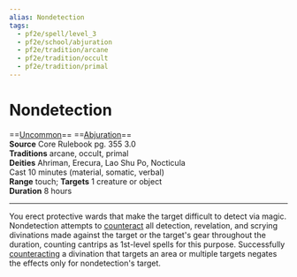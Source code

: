 ```yaml
---
alias: Nondetection
tags:
  - pf2e/spell/level_3
  - pf2e/school/abjuration
  - pf2e/tradition/arcane
  - pf2e/tradition/occult
  - pf2e/tradition/primal
---
```


# Nondetection

==[Uncommon](Uncommon.md)== ==[Abjuration](Abjuration.md)==  
__Source__ Core Rulebook pg. 355 3.0  
**Traditions** arcane, occult, primal  
**Deities** Ahriman, Erecura, Lao Shu Po, Nocticula  
Cast 10 minutes (material, somatic, verbal)  
**Range** touch; **Targets** 1 creature or object  
**Duration** 8 hours

---

You erect protective wards that make the target difficult to detect via magic. Nondetection attempts to [counteract](Counteracting.md) all detection, revelation, and scrying divinations made against the target or the target's gear throughout the duration, counting cantrips as 1st-level spells for this purpose. Successfully [counteracting](Counteracting.md) a divination that targets an area or multiple targets negates the effects only for nondetection's target.
